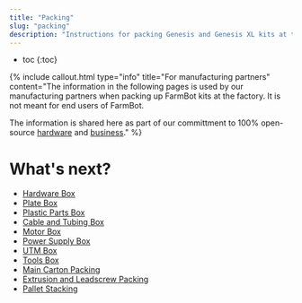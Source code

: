 ```yaml
---
title: "Packing"
slug: "packing"
description: "Instructions for packing Genesis and Genesis XL kits at the factory :building_construction: :package:"
---
```


* toc
{:toc}


{%
include callout.html
type="info"
title="For manufacturing partners"
content="The information in the following pages is used by our manufacturing partners when packing up FarmBot kits at the factory. It is not meant for end users of FarmBot.

The information is shared here as part of our committment to 100% open-source [hardware](https://meta.farm.bot/v1.0/FarmBot-Inc/intro#openly-share-our-products) and [business](https://meta.farm.bot/v1.0/FarmBot-Inc/intro#openly-share-our-business)."
%}

# What's next?

 * [Hardware Box](packing/hardware-box.md)
 * [Plate Box](packing/plate-box.md)
 * [Plastic Parts Box](packing/plastic-parts-box.md)
 * [Cable and Tubing Box](packing/cable-and-tubing-box.md)
 * [Motor Box](packing/motor-box.md)
 * [Power Supply Box](packing/power-supply-box.md)
 * [UTM Box](packing/utm-box.md)
 * [Tools Box](packing/tools-box.md)
 * [Main Carton Packing](packing/main-carton-packing.md)
 * [Extrusion and Leadscrew Packing](packing/extrusion-and-leadscrew-packing.md)
 * [Pallet Stacking](packing/pallet-stacking.md)

